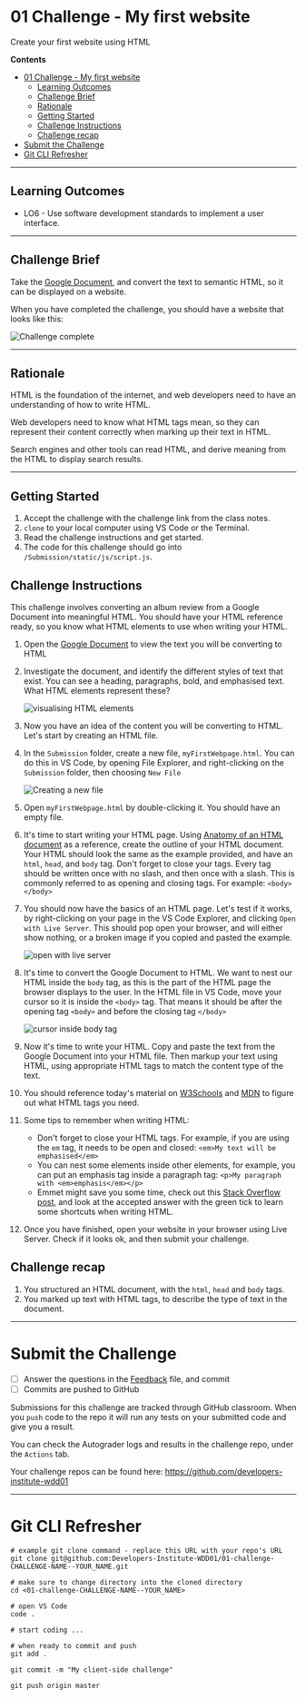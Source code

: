 # 01 Challenge - My first website

Create your first website using HTML

**Contents**
- [01 Challenge - My first website](#01-challenge---my-first-website)
  - [Learning Outcomes](#learning-outcomes)
  - [Challenge Brief](#challenge-brief)
  - [Rationale](#rationale)
  - [Getting Started](#getting-started)
  - [Challenge Instructions](#challenge-instructions)
  - [Challenge recap](#challenge-recap)
- [Submit the Challenge](#submit-the-challenge)
- [Git CLI Refresher](#git-cli-refresher)

---

## Learning Outcomes

* LO6 - Use software development standards to implement a user interface.

---

## Challenge Brief

Take the [Google Document](https://docs.google.com/document/d/1cYypYAKGYEA6Ar4XfUU_TYGYGpAvzHdL5OMw0MJtJzM/edit?usp=sharing), and convert the text to semantic HTML, so it can be displayed on a website.

When you have completed the challenge, you should have a website that looks like this:

![Challenge complete](docs/challenge-complete.png)

---

## Rationale

HTML is the foundation of the internet, and web developers need to have an understanding of how to write HTML. 

Web developers need to know what HTML tags mean, so they can represent their content correctly when marking up their text in HTML.

Search engines and other tools can read HTML, and derive meaning from the HTML to display search results. 

---

## Getting Started

1. Accept the challenge with the challenge link from the class notes.
2. `clone` to your local computer using VS Code or the Terminal.
3. Read the challenge instructions and get started.
4. The code for this challenge should go into `/Submission/static/js/script.js`.

## Challenge Instructions

This challenge involves converting an album review from a Google Document into meaningful HTML. You should have your HTML reference ready, so you know what HTML elements to use when writing your HTML.

1. Open the [Google Document](https://docs.google.com/document/d/1cYypYAKGYEA6Ar4XfUU_TYGYGpAvzHdL5OMw0MJtJzM/edit?usp=sharing) to view the text you will be converting to HTML
2. Investigate the document, and identify the different styles of text that exist. You can see a heading, paragraphs, bold, and emphasised text. What HTML elements represent these?

    ![visualising HTML elements](docs/challenge-visualise-elements.png)

3. Now you have an idea of the content you will be converting to HTML. Let's start by creating an HTML file. 
4. In the `Submission` folder, create a new file, `myFirstWebpage.html`. You can do this in VS Code, by opening File Explorer, and right-clicking on the `Submission` folder, then choosing `New File`

    ![Creating a new file](docs/challenge-create-new-file.png)

5. Open `myFirstWebpage.html` by double-clicking it. You should have an empty file. 
6. It's time to start writing your HTML page. Using [Anatomy of an HTML document](https://developer.mozilla.org/en-US/docs/Learn/Getting_started_with_the_web/HTML_basics#Anatomy_of_an_HTML_document) as a reference, create the outline of your HTML document. Your HTML should look the same as the example provided, and have an `html`, `head`, and `body` tag. Don't forget to close your tags. Every tag should be written once with no slash, and then once with a slash. This is commonly referred to as opening and closing tags. For example: `<body></body>`
7. You should now have the basics of an HTML page. Let's test if it works, by right-clicking on your page in the VS Code Explorer, and clicking `Open with Live Server`. This should pop open your browser, and will either show nothing, or a broken image if you copied and pasted the example.

    ![open with live server](docs/challenge-open-with-live-server.png)

8. It's time to convert the Google Document to HTML. We want to nest our HTML inside the `body` tag, as this is the part of the HTML page the browser displays to the user. In the HTML file in VS Code, move your cursor so it is inside the `<body>` tag. That means it should be after the opening tag `<body>` and before the closing tag `</body>`

    ![cursor inside body tag](docs/challenge-cursor.png)

9. Now it's time to write your HTML. Copy and paste the text from the Google Document into your HTML file. Then markup your text using HTML, using appropriate HTML tags to match the content type of the text. 
10. You should reference today's material on [W3Schools](https://www.w3schools.com/tags/default.asp) and [MDN](https://developer.mozilla.org/en-US/docs/Web/HTML/Element) to figure out what HTML tags you need.
11. Some tips to remember when writing HTML:
    * Don't forget to close your HTML tags. For example, if you are using the `em` tag, it needs to be open and closed: `<em>My text will be emphasised</em>`
    * You can nest some elements inside other elements, for example, you can put an emphasis tag inside a paragraph tag: `<p>My paragraph with <em>emphasis</em></p>`
    * Emmet might save you some time, check out this [Stack Overflow post](https://stackoverflow.com/a/46854557), and look at the accepted answer with the green tick to learn some shortcuts when writing HTML.
12. Once you have finished, open your website in your browser using Live Server. Check if it looks ok, and then submit your challenge.

## Challenge recap

1. You structured an HTML document, with the `html`, `head` and `body` tags.
2. You marked up text with HTML tags, to describe the type of text in the document. 

---

# Submit the Challenge

- [ ] Answer the questions in the [Feedback](feedback.md) file, and commit
- [ ] Commits are pushed to GitHub

Submissions for this challenge are tracked through GitHub classroom. When you `push` code to the repo it will run any tests on your submitted code and give you a result.

You can check the Autograder logs and results in the challenge repo, under the `Actions` tab.

Your challenge repos can be found here: https://github.com/developers-institute-wdd01

---

# Git CLI Refresher

```shell
# example git clone command - replace this URL with your repo's URL
git clone git@github.com:Developers-Institute-WDD01/01-challenge-CHALLENGE-NAME--YOUR_NAME.git

# make sure to change directory into the cloned directory
cd <01-challenge-CHALLENGE-NAME--YOUR_NAME>

# open VS Code
code .

# start coding ...

# when ready to commit and push
git add .

git commit -m "My client-side challenge"

git push origin master
```

